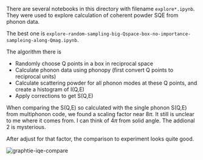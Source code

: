 There are several notebooks in this directory with filename `explore*.ipynb`. They were used to explore calculation of 
coherent powder SQE from phonon data.

The best one is `explore-random-sampling-big-Qspace-box-no-importance-sampleing-along-Qmag.ipynb`.

The algorithm there is
* Randomly choose Q points in a box in reciprocal space
* Calculate phonon data using phonopy (first convert Q points to reciprocal units)
* Calculate scattering powder for all phonon modes at these Q points, and create a histogram of I(Q,E)
* Apply corrections to get S(Q,E)

When comparing the S(Q,E) so calculated with the single phonon S(Q,E) from multiphonon code, we found a scaling factor near 8$\pi$.
It still is unclear to me where it comes from. I can think of 4$\pi$ from solid angle. The addional 2 is mysterious.

After adjust for that factor, the comparison to experiment looks quite good.

![graphtie-iqe-compare](https://user-images.githubusercontent.com/1796155/43750400-403f4b36-99c6-11e8-875f-4cbfb68c7aed.png)
